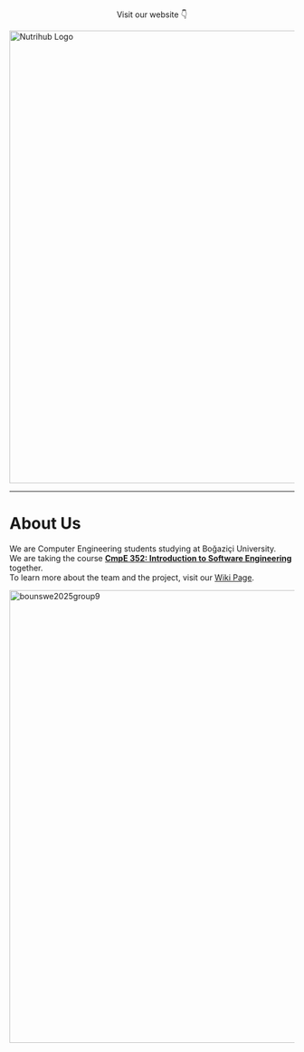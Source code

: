<p align="center">
Visit our website 👇
</p>

<a href="https://nutrihub.fit">
  <img src="https://github.com/user-attachments/assets/f44d84fe-ac8d-44e2-b643-bbebab4e09ef" alt="Nutrihub Logo" width="800"/>
</a>  

---

# About Us

We are Computer Engineering students studying at Boğaziçi University.  
We are taking the course [**CmpE 352: Introduction to Software Engineering**](https://www.cmpe.boun.edu.tr/tr/courses/cmpe352) together.  
To learn more about the team and the project, visit our [Wiki Page](https://github.com/bounswe/bounswe2025group9/wiki).

<img src="https://github.com/user-attachments/assets/0f7b63a5-9fbc-40f5-a1ee-cf4cfe666c2e" alt="bounswe2025group9" width="800"/>
